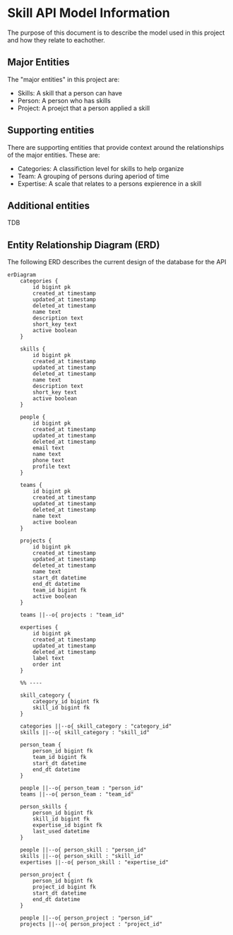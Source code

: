 # Skill API Model Information
The purpose of this document is to describe the model used in this project and how they relate to eachother.

## Major Entities
The "major entities" in this project are:
* Skills: A skill that a person can have
* Person: A person who has skills
* Project: A proejct that a person applied a skill

## Supporting entities
There are supporting entities that provide context around the relationships of the major entities. These are:
* Categories: A classifiction level for skills to help organize
* Team: A grouping of persons during  aperiod of time
* Expertise: A scale that relates to a persons expierence in a skill

## Additional entities
TDB

## Entity Relationship Diagram (ERD)
The following ERD describes the current design of the database for the API
```mermaid
erDiagram
    categories {
        id bigint pk
        created_at timestamp
        updated_at timestamp
        deleted_at timestamp
        name text
        description text
        short_key text
        active boolean
    }

    skills {
        id bigint pk
        created_at timestamp
        updated_at timestamp
        deleted_at timestamp
        name text
        description text
        short_key text
        active boolean
    }

    people {
        id bigint pk
        created_at timestamp
        updated_at timestamp
        deleted_at timestamp
        email text
        name text
        phone text
        profile text
    }

    teams {
        id bigint pk
        created_at timestamp
        updated_at timestamp
        deleted_at timestamp
        name text
        active boolean
    }

    projects {
        id bigint pk
        created_at timestamp
        updated_at timestamp
        deleted_at timestamp
        name text
        start_dt datetime
        end_dt datetime
        team_id bigint fk
        active boolean
    }

    teams ||--o{ projects : "team_id"

    expertises {
        id bigint pk
        created_at timestamp
        updated_at timestamp
        deleted_at timestamp
        label text
        order int
    }

    %% ----

    skill_category {
        category_id bigint fk
        skill_id bigint fk
    }

    categories ||--o{ skill_category : "category_id"
    skills ||--o{ skill_category : "skill_id"

    person_team {
        person_id bigint fk
        team_id bigint fk
        start_dt datetime
        end_dt datetime
    }

    people ||--o{ person_team : "person_id"
    teams ||--o{ person_team : "team_id"

    person_skills {
        person_id bigint fk
        skill_id bigint fk
        expertise_id bigint fk
        last_used datetime
    }

    people ||--o{ person_skill : "person_id"
    skills ||--o{ person_skill : "skill_id"
    expertises ||--o{ person_skill : "expertise_id"

    person_project {
        person_id bigint fk
        project_id bigint fk
        start_dt datetime
        end_dt datetime
    }

    people ||--o{ person_project : "person_id"
    projects ||--o{ person_project : "project_id"

```